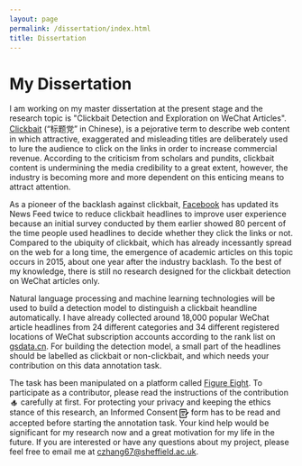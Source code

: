 ```yaml
---
layout: page
permalink: /dissertation/index.html
title: Dissertation
---
```


# My Dissertation

I am working on my master dissertation at the present stage and the research topic is "Clickbait Detection and Exploration on WeChat Articles". [Clickbait] (“标题党” in Chinese), is a pejorative term to describe web content in which attractive, exaggerated and misleading titles are deliberately used to lure the audience to click on the links in order to increase commercial revenue. According to the criticism from scholars and pundits, clickbait content is undermining the media credibility to a
great extent, however, the industry is becoming more and more dependent on this enticing means to attract attention.

As a pioneer of the backlash against clickbait, [Facebook] has updated its News Feed twice to reduce clickbait headlines to improve user experience because an initial survey conducted by them earlier showed 80 percent of the time people used headlines to decide whether they click the links or not. Compared to the ubiquity of clickbait, which has already incessantly spread on the web for a long time, the emergence of academic articles on this topic occurs in 2015, about one year after the industry backlash. To the best of my knowledge, there is still no research designed for the clickbait detection on WeChat articles only.

Natural language processing and machine learning technologies will be used to build a detection model to distinguish a clickbait heandline automatically. I have already collected around 18,000 popular WeChat article headlines from 24 different categories and 34 different registered locations of WeChat subscription accounts according to the rank list on [gsdata.cn]. For building the detection model, a small part of the headlines should be labelled as clickbait or non-clickbait, and which needs your contribution on this data annotation task. 

The task has been manipulated on a platform called [Figure Eight]. To participate as a contributor, please read the instructions of the contribution [<img src="/images/hand.png" alt align="absmiddle" width="16" height="16">] carefully at first. For protecting your privacy and keeping the ethics stance of this research, an Informed Consent [<img src="/images/img_415489.png" alt align="absmiddle" width="16" height="16">] form has to be read and accepted before starting the annotation task. Your kind help would be significant for my research now and a great motivation for my life in the future. If you are interested or have any questions about my project, please feel free to email me at czhang67@sheffield.ac.uk.


[Clickbait]: https://en.wikipedia.org/wiki/Clickbait
[Facebook]: https://newsroom.fb.com/news/2017/05/news-feed-fyi-new-updates-to-reduce-clickbait-headlines/
[gsdata.cn]: http://www.gsdata.cn/rank/wxarc
[Figure Eight]: https://www.figure-eight.com
[<img src="/images/hand.png" alt align="absmiddle" width="16" height="16">]: https://aaronzhangcanyu.github.io/contribution/
[<img src="/images/img_415489.png" alt align="absmiddle" width="16" height="16">]: https://aaronzhangcanyu.github.io/informed_consent/
